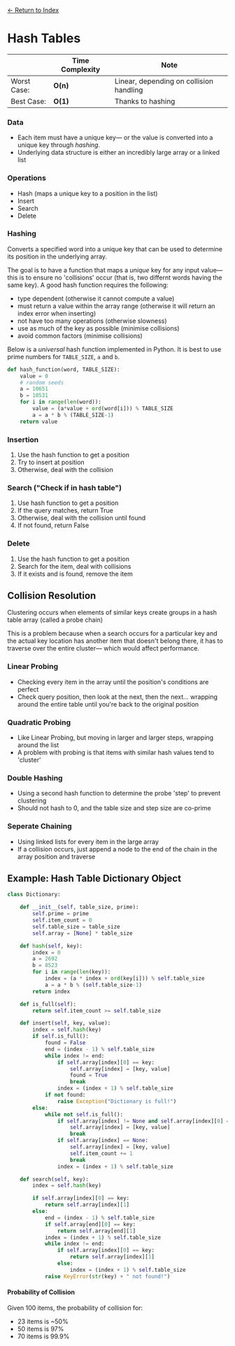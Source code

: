 [← Return to Index](https://github.com/cjmlgrto/fit2004-notes)

# Hash Tables

|             | Time Complexity              | Note |
|---          |---                      |---   |
| Worst Case: | **O(n)**    | Linear, depending on collision handling |
| Best Case:  | **O(1)**    | Thanks to hashing

### Data
- Each item must have a unique key— or the value is converted into a unique key through _hashing_.
- Underlying data structure is either an incredibly large array or a linked list

### Operations
- Hash (maps a unique key to a position in the list)
- Insert
- Search
- Delete

### Hashing
Converts a specified word into a unique key that can be used to determine its position in the underlying array.

The goal is to have a function that maps a _unique_ key for any input value— this is to ensure no 'collisions' occur (that is, two differnt words having the same key). A good hash function requires the following:

- type dependent (otherwise it cannot compute a value)
- must return a value within the array range (otherwise it will return an index error when inserting)
- not have too many operations (otherwise slowness)
- use as much of the key as possible (minimise collisions)
- avoid common factors (minimise collisions)

Below is a _universal_ hash function implemented in Python. It is best to use prime numbers for `TABLE_SIZE`, `a` and `b`.

```python
def hash_function(word, TABLE_SIZE):
    value = 0
    # random seeds
    a = 10651
    b = 10531
    for i in range(len(word)):
        value = (a*value + ord(word[i])) % TABLE_SIZE
        a = a * b % (TABLE_SIZE-1)
    return value
```

### Insertion
1. Use the hash function to get a position
2. Try to insert at position
3. Otherwise, deal with the collision

### Search ("Check if in hash table")
1. Use hash function to get a position
2. If the query matches, return True
3. Otherwise, deal with the collision until found
4. If not found, return False

### Delete
1. Use the hash function to get a position
2. Search for the item, deal with collisions
3. If it exists and is found, remove the item

## Collision Resolution
Clustering occurs when elements of similar keys create groups in a hash table array (called a probe chain)

This is a problem because when a search occurs for a particular key and the actual key location has another item that doesn't belong there, it has to traverse over the entire cluster— which would affect performance.

### Linear Probing
- Checking every item in the array until the position's conditions are perfect
- Check query position, then look at the next, then the next... wrapping around the entire table until you're back to the original position

### Quadratic Probing
- Like Linear Probing, but moving in larger and larger steps, wrapping around the list
- A problem with probing is that items with similar hash values tend to 'cluster'

### Double Hashing
- Using a second hash function to determine the probe 'step' to prevent clustering
- Should not hash to 0, and the table size and step size are co-prime

### Seperate Chaining
- Using linked lists for every item in the large array
- If a collision occurs, just append a node to the end of the chain in the array position and traverse


## Example: Hash Table Dictionary Object
```python
class Dictionary:

	def __init__(self, table_size, prime):
		self.prime = prime
		self.item_count = 0
		self.table_size = table_size
		self.array = [None] * table_size

	def hash(self, key):
		index = 0
		a = 2692
		b = 8523
		for i in range(len(key)):
			index = (a * index + ord(key[i])) % self.table_size
			a = a * b % (self.table_size-1)
		return index

	def is_full(self):
		return self.item_count >= self.table_size

	def insert(self, key, value):
		index = self.hash(key)
		if self.is_full():
			found = False
			end = (index - 1) % self.table_size
			while index != end:
				if self.array[index][0] == key:
					self.array[index] = [key, value]
					found = True
					break
				index = (index + 1) % self.table_size
			if not found:
				raise Exception("Dictionary is full!")
		else: 
			while not self.is_full():
				if self.array[index] != None and self.array[index][0] == key:
					self.array[index] = [key, value]
					break
				if self.array[index] == None:
					self.array[index] = [key, value]
					self.item_count += 1
					break
				index = (index + 1) % self.table_size

	def search(self, key):
		index = self.hash(key)

		if self.array[index][0] == key:
			return self.array[index][1]
		else:
			end = (index - 1) % self.table_size
			if self.array[end][0] == key:
				return self.array[end][1]
			index = (index + 1) % self.table_size
			while index != end:
				if self.array[index][0] == key:
					return self.array[index][1]
				else:
					index = (index + 1) % self.table_size
			raise KeyError(str(key) + " not found!")
```
#### Probability of Collision

Given 100 items, the probability of collision for:

- 23 items is ~50%
- 50 items is 97%
- 70 items is 99.9%